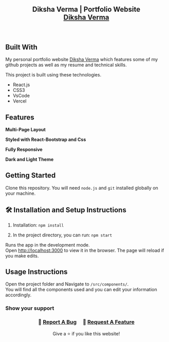 <h2 align="center">

  Diksha Verma | Portfolio Website<br/>
  <a href="https://www.DikshaVerma.info/" target="_blank">Diksha Verma</a>
</h2>

<br/>

## Built With

My personal portfolio website <a href="https://www.DikshaVerma.info/" target="_blank">Diksha Verma</a> which features some of my github projects as well as my resume and technical skills.<br/>

This project is built using these technologies.

- React.js
- CSS3
- VsCode
- Vercel

## Features

**Multi-Page Layout**

**Styled with React-Bootstrap and Css**

**Fully Responsive**

**Dark and Light Theme**

## Getting Started

Clone this repository. You will need `node.js` and `git` installed globally on your machine.

## 🛠 Installation and Setup Instructions

1. Installation: `npm install`

2. In the project directory, you can run: `npm start`

Runs the app in the development mode.\
Open [http://localhost:3000](http://localhost:3000) to view it in the browser.
The page will reload if you make edits.

## Usage Instructions

Open the project folder and Navigate to `/src/components/`. <br/>
You will find all the components used and you can edit your information accordingly.

### Show your support

<h3 align="center">
    🔹
    <a href="https://github.com/dikshaa1215/Portfolio-Website/issues">Report A Bug</a> &nbsp; &nbsp;
    🔹
    <a href="https://github.com/dikshaa1215/Portfolio-Website/issues">Request A Feature</a>

</h3>

<p align="center">
Give a ⭐ if you like this website!
</p>
